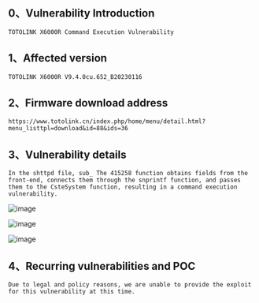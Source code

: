 ## 0、Vulnerability Introduction

```
TOTOLINK X6000R Command Execution Vulnerability
```

## 1、Affected version

```
TOTOLINK X6000R V9.4.0cu.652_B20230116
```

## 2、Firmware download address

```
https://www.totolink.cn/index.php/home/menu/detail.html?menu_listtpl=download&id=88&ids=36
```

## 3、Vulnerability details

```
In the shttpd file, sub_ The 415258 function obtains fields from the front-end, connects them through the snprintf function, and passes them to the CsteSystem function, resulting in a command execution vulnerability.
```

![image](https://github.com/XYIYM/Digging/blob/main/TOTOLINK/X6000R/11/upload/image-20231018114318956.png)

![image](https://github.com/XYIYM/Digging/blob/main/TOTOLINK/X6000R/11/upload/image-20231018114329812.png)

![image](https://github.com/XYIYM/Digging/blob/main/TOTOLINK/X6000R/11/upload/image-20231018114402759.png)

## 4、Recurring vulnerabilities and POC

```
Due to legal and policy reasons, we are unable to provide the exploit for this vulnerability at this time.
```
